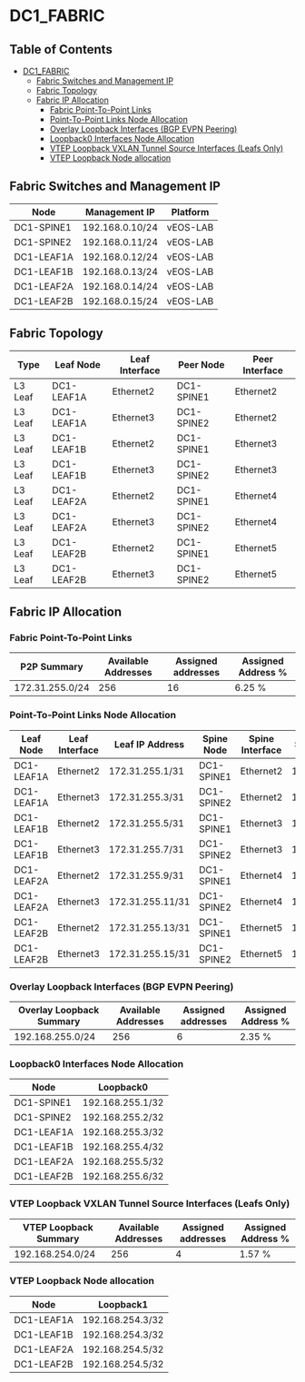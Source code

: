 # DC1_FABRIC

## Table of Contents

- [DC1_FABRIC](#dc1fabric )
  - [Fabric Switches and Management IP](#fabric-switches-and-management-ip)
  - [Fabric Topology](#fabric-topology)
  - [Fabric IP Allocation](#fabric-ip-allocation)
    - [Fabric Point-To-Point Links](#fabric-point-to-point-links)
    - [Point-To-Point Links Node Allocation](#point-to-point-links-node-allocation)
    - [Overlay Loopback Interfaces (BGP EVPN Peering)](#overlay-loopback-interfaces-bgp-evpn-peering)
    - [Loopback0 Interfaces Node Allocation](#loopback0-interfaces-node-allocation)
    - [VTEP Loopback VXLAN Tunnel Source Interfaces (Leafs Only)](#vtep-loopback-vxlan-tunnel-source-interfaces-leafs-only)
    - [VTEP Loopback Node allocation](#vtep-loopback-node-allocation)

## Fabric Switches and Management IP

| Node | Management IP | Platform |
| ---- | ------------- | -------- |
| DC1-SPINE1 | 192.168.0.10/24 | vEOS-LAB |
| DC1-SPINE2 | 192.168.0.11/24 | vEOS-LAB |
| DC1-LEAF1A | 192.168.0.12/24 | vEOS-LAB |
| DC1-LEAF1B | 192.168.0.13/24 | vEOS-LAB |
| DC1-LEAF2A | 192.168.0.14/24 | vEOS-LAB |
| DC1-LEAF2B | 192.168.0.15/24 | vEOS-LAB |

## Fabric Topology

| Type | Leaf Node | Leaf Interface | Peer Node | Peer Interface |
| ---- | --------- | -------------- | --------- | -------------- |
| L3 Leaf | DC1-LEAF1A | Ethernet2 | DC1-SPINE1 | Ethernet2 |
| L3 Leaf | DC1-LEAF1A | Ethernet3 | DC1-SPINE2 | Ethernet2 |
| L3 Leaf | DC1-LEAF1B | Ethernet2 | DC1-SPINE1 | Ethernet3 |
| L3 Leaf | DC1-LEAF1B | Ethernet3 | DC1-SPINE2 | Ethernet3 |
| L3 Leaf | DC1-LEAF2A | Ethernet2 | DC1-SPINE1 | Ethernet4 |
| L3 Leaf | DC1-LEAF2A | Ethernet3 | DC1-SPINE2 | Ethernet4 |
| L3 Leaf | DC1-LEAF2B | Ethernet2 | DC1-SPINE1 | Ethernet5 |
| L3 Leaf | DC1-LEAF2B | Ethernet3 | DC1-SPINE2 | Ethernet5 |

## Fabric IP Allocation

### Fabric Point-To-Point Links

| P2P Summary | Available Addresses | Assigned addresses | Assigned Address % |
| ----------- | ------------------- | ------------------ | ------------------ |
| 172.31.255.0/24 | 256 | 16 | 6.25 % |

### Point-To-Point Links Node Allocation

| Leaf Node | Leaf Interface | Leaf IP Address | Spine Node | Spine Interface | Spine IP Address |
| --------- | -------------- | --------------- | ---------- | --------------- | ---------------- |
| DC1-LEAF1A | Ethernet2 | 172.31.255.1/31 | DC1-SPINE1 | Ethernet2 | 172.31.255.0/31 |
| DC1-LEAF1A | Ethernet3 | 172.31.255.3/31 | DC1-SPINE2 | Ethernet2 | 172.31.255.2/31 |
| DC1-LEAF1B | Ethernet2 | 172.31.255.5/31 | DC1-SPINE1 | Ethernet3 | 172.31.255.4/31 |
| DC1-LEAF1B | Ethernet3 | 172.31.255.7/31 | DC1-SPINE2 | Ethernet3 | 172.31.255.6/31 |
| DC1-LEAF2A | Ethernet2 | 172.31.255.9/31 | DC1-SPINE1 | Ethernet4 | 172.31.255.8/31 |
| DC1-LEAF2A | Ethernet3 | 172.31.255.11/31 | DC1-SPINE2 | Ethernet4 | 172.31.255.10/31 |
| DC1-LEAF2B | Ethernet2 | 172.31.255.13/31 | DC1-SPINE1 | Ethernet5 | 172.31.255.12/31 |
| DC1-LEAF2B | Ethernet3 | 172.31.255.15/31 | DC1-SPINE2 | Ethernet5 | 172.31.255.14/31 |

### Overlay Loopback Interfaces (BGP EVPN Peering)

| Overlay Loopback Summary | Available Addresses | Assigned addresses | Assigned Address % |
| ------------------------ | ------------------- | ------------------ | ------------------ |
| 192.168.255.0/24 | 256 | 6 | 2.35 % |

### Loopback0 Interfaces Node Allocation

| Node | Loopback0 |
| ---- | --------- |
| DC1-SPINE1 | 192.168.255.1/32 |
| DC1-SPINE2 | 192.168.255.2/32 |
| DC1-LEAF1A | 192.168.255.3/32 |
| DC1-LEAF1B | 192.168.255.4/32 |
| DC1-LEAF2A | 192.168.255.5/32 |
| DC1-LEAF2B | 192.168.255.6/32 |

### VTEP Loopback VXLAN Tunnel Source Interfaces (Leafs Only)

| VTEP Loopback Summary | Available Addresses | Assigned addresses | Assigned Address % |
| --------------------- | ------------------- | ------------------ | ------------------ |
| 192.168.254.0/24 | 256 | 4 | 1.57 % |

### VTEP Loopback Node allocation

| Node | Loopback1 |
| ---- | --------- |
| DC1-LEAF1A | 192.168.254.3/32 |
| DC1-LEAF1B | 192.168.254.3/32 |
| DC1-LEAF2A | 192.168.254.5/32 |
| DC1-LEAF2B | 192.168.254.5/32 |
